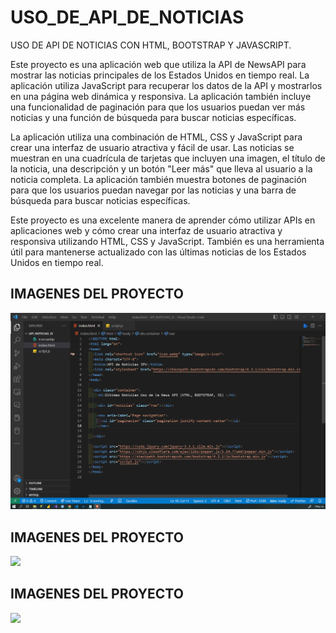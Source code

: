# USO_DE_API_DE_NOTICIAS
USO DE API DE NOTICIAS CON HTML, BOOTSTRAP Y JAVASCRIPT.

Este proyecto es una aplicación web que utiliza la API de NewsAPI para mostrar las noticias principales de los Estados Unidos en tiempo real. La aplicación utiliza JavaScript para recuperar los datos de la API y mostrarlos en una página web dinámica y responsiva. La aplicación también incluye una funcionalidad de paginación para que los usuarios puedan ver más noticias y una función de búsqueda para buscar noticias específicas.

La aplicación utiliza una combinación de HTML, CSS y JavaScript para crear una interfaz de usuario atractiva y fácil de usar. Las noticias se muestran en una cuadrícula de tarjetas que incluyen una imagen, el título de la noticia, una descripción y un botón "Leer más" que lleva al usuario a la noticia completa. La aplicación también muestra botones de paginación para que los usuarios puedan navegar por las noticias y una barra de búsqueda para buscar noticias específicas.

Este proyecto es una excelente manera de aprender cómo utilizar APIs en aplicaciones web y cómo crear una interfaz de usuario atractiva y responsiva utilizando HTML, CSS y JavaScript. También es una herramienta útil para mantenerse actualizado con las últimas noticias de los Estados Unidos en tiempo real.


## IMAGENES DEL PROYECTO
![](NEWAPI3.png)

## IMAGENES DEL PROYECTO
![](NEWAPI2.png)

## IMAGENES DEL PROYECTO
![](NEWAPI1.png)

